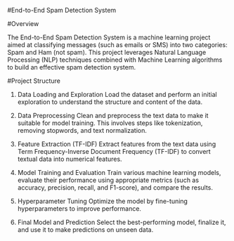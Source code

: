 #End-to-End Spam Detection System

#Overview

The End-to-End Spam Detection System is a machine learning project aimed at classifying messages (such as emails or SMS) into two categories: Spam and Ham (not spam). This project leverages Natural Language Processing (NLP) techniques combined with Machine Learning algorithms to build an effective spam detection system.


#Project Structure

1. Data Loading and Exploration
Load the dataset and perform an initial exploration to understand the structure and content of the data.

2. Data Preprocessing
Clean and preprocess the text data to make it suitable for model training. This involves steps like tokenization, removing stopwords, and text normalization.

3. Feature Extraction (TF-IDF)
Extract features from the text data using Term Frequency-Inverse Document Frequency (TF-IDF) to convert textual data into numerical features.

4. Model Training and Evaluation
Train various machine learning models, evaluate their performance using appropriate metrics (such as accuracy, precision, recall, and F1-score), and compare the results.

5. Hyperparameter Tuning
Optimize the model by fine-tuning hyperparameters to improve performance.

6. Final Model and Prediction
Select the best-performing model, finalize it, and use it to make predictions on unseen data.
